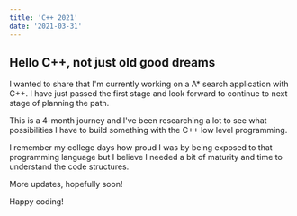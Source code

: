 ```yaml
---
title: 'C++ 2021'
date: '2021-03-31'
---
```


## Hello C++, not just old good dreams

I wanted to share that I'm currently working on a A* search application with C++. I have just passed the first stage and look forward to continue to next stage of planning the path.

This is a 4-month journey and I've been researching a lot to see what possibilities I have to build something with the C++ low level programming.

I remember my college days how proud I was by being exposed to that programming language but I believe I needed a bit of maturity and time to understand the code structures.

More updates, hopefully soon!

Happy coding!